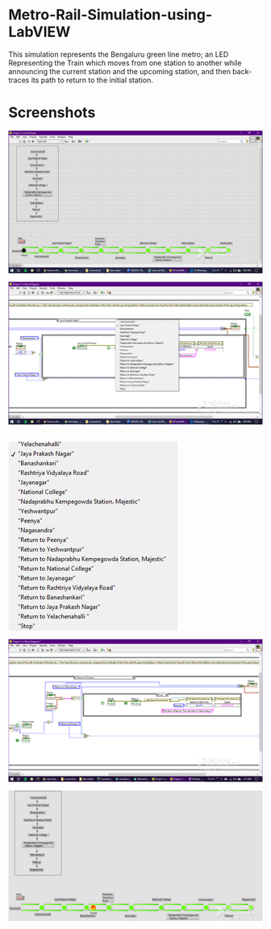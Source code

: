 # Metro-Rail-Simulation-using-LabVIEW
This simulation represents the Bengaluru green line metro; an LED  Representing the Train which moves from one station to another while announcing the current station and the upcoming station, and then back-traces its path to return to the initial station.
# Screenshots
![](Screenshot%20(27).png)

![](Screenshot%20(28).png)

&nbsp;&nbsp;&nbsp;&nbsp;&nbsp;&nbsp;&nbsp;&nbsp;&nbsp;&nbsp;&nbsp;&nbsp;&nbsp;&nbsp;&nbsp;&nbsp;&nbsp;&nbsp;&nbsp;&nbsp;&nbsp;&nbsp;&nbsp;&nbsp;&nbsp;&nbsp;&nbsp;&nbsp;&nbsp;&nbsp;&nbsp;&nbsp;&nbsp;&nbsp;&nbsp;&nbsp;&nbsp;&nbsp;&nbsp;&nbsp;&nbsp;&nbsp;&nbsp;&nbsp;&nbsp;&nbsp;&nbsp;&nbsp;&nbsp;&nbsp;&nbsp;&nbsp;&nbsp;&nbsp;&nbsp;&nbsp;&nbsp;&nbsp;&nbsp;&nbsp;&nbsp;&nbsp;&nbsp;&nbsp;&nbsp;&nbsp;
![](Screenshot%20(46).png)

![](Screenshot%20(47).png)

![](Screenshot%20(49).png)
